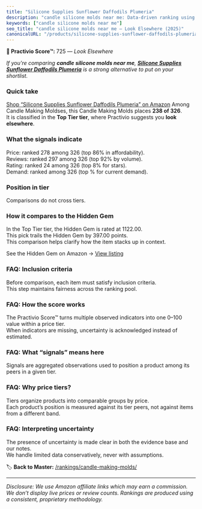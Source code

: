 ```yaml
---
title: "Silicone Supplies Sunflower Daffodils Plumeria"
description: "candle silicone molds near me: Data-driven ranking using the Practivio Score™. Positioned by quality, value, demand, findability, momentum."
keywords: ["candle silicone molds near me"]
seo_title: "candle silicone molds near me — Look Elsewhere (2025)"
canonicalURL: "/products/silicone-supplies-sunflower-daffodils-plumeria-B0F28RLS4M/"
---
```


**🚫 Practivio Score™:** 725 — _Look Elsewhere_


*If you're comparing **candle silicone molds near me**, **[Silicone Supplies Sunflower Daffodils Plumeria](https://www.amazon.com/dp/B0F28RLS4M?tag=practivio-20)** is a strong alternative to put on your shortlist.*
### Quick take
[Shop “Silicone Supplies Sunflower Daffodils Plumeria” on Amazon](https://www.amazon.com/dp/B0F28RLS4M?tag=practivio-20)
Among Candle Making Moldses, this Candle Making Molds places **238 of 326**.  
It is classified in the **Top Tier tier**, where Practivio suggests you **look elsewhere**.

### What the signals indicate
Price: ranked 278 among 326 (top 86% in affordability).  
Reviews: ranked 297 among 326 (top 92% by volume).  
Rating: ranked 24 among 326 (top 8% for stars).  
Demand: ranked  among 326 (top % for current demand).

### Position in tier
Comparisons do not cross tiers.

### How it compares to the Hidden Gem
In the Top Tier tier, the Hidden Gem is rated at 1122.00.  
This pick trails the Hidden Gem by 397.00 points.  
This comparison helps clarify how the item stacks up in context.  

See the Hidden Gem on Amazon → [View listing](https://www.amazon.com/dp/B07WRDQ373?tag=practivio-20)

### FAQ: Inclusion criteria
Before comparison, each item must satisfy inclusion criteria.  
This step maintains fairness across the ranking pool.

### FAQ: How the score works
The Practivio Score™ turns multiple observed indicators into one 0–100 value within a price tier.  
When indicators are missing, uncertainty is acknowledged instead of estimated.

### FAQ: What “signals” means here
Signals are aggregated observations used to position a product among its peers in a given tier.

### FAQ: Why price tiers?
Tiers organize products into comparable groups by price.  
Each product’s position is measured against its tier peers, not against items from a different band.

### FAQ: Interpreting uncertainty
The presence of uncertainty is made clear in both the evidence base and our notes.  
We handle limited data conservatively, never with assumptions.


🏷️ **Back to Master:** [/rankings/candle-making-molds/](/rankings/candle-making-molds/)

---
_Disclosure: We use Amazon affiliate links which may earn a commission. We don’t display live prices or review counts. Rankings are produced using a consistent, proprietary methodology._
